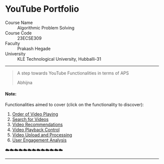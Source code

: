 
# YouTube Portfolio


<dl>
<dt>Course Name</dt>
<dd>Algorithmic Problem Solving</dd>
<dt>Course Code</dt>
<dd>23ECSE309</dd>
<dt>Faculty </dt>
<dd>Prakash Hegade</dd>
<dt>University</dt>
<dd>KLE Technological University, Hubballi-31</dd>
</dl>

* * *

> A step towards YouTube Functionalities in terms of APS
>
>Abhijna

#### Note:
Functionalities aimed to cover (click on the functionality to discover):
1. [Order of Video Playing](./order_of_video_playing.md)
2. [Search for Videos](./search_for_videos.md)
3. [Video Recommendations](./video_recommendations.md)
4. [Video Playback Control](./video_playback_control.md)
5. [Video Upload and Processing](./video_upload_and_processing.md)
6. [User Engagement Analysis](./user_engagement_analysis.md)


☁️☁️☁️☁️☁️☁️☁️☁️☁️☁️☁️☁️☁️


* * *
